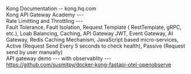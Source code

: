 Kong Documentation -- kong.hq.com <br />
Kong API Gateway Academy --- <br />
Rate Limitting and Throttling --- <br />
Fault Tolerance, Fault Isolation, Request Template ( RestTemplate, gRPC, etc.), Loab Balancing, Caching, API Gateway JWT, Event Gateway, AI Gateway, Redis Caching Mechanism, JavaScript based micro-services, Active (Request Send Every 5 seconds to check health), Passive (Request send by user manually) <br />
API gateway demo --- with observablity --- https://github.com/susmitpy/docker-kong-fastapi-otel-openobserve <br />

